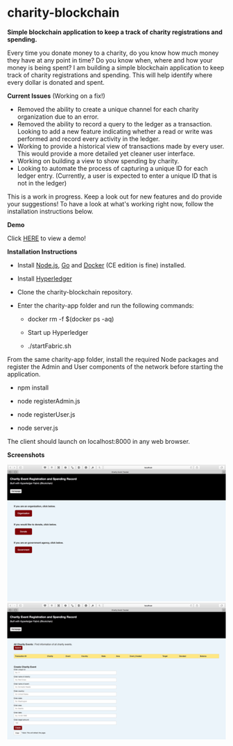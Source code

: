 # charity-blockchain

__Simple blockchain application to keep a track of charity registrations and spending.__

Every time you donate money to a charity, do you know how much money they have at any point in time? Do you know when, where and how your money is being spent? I am building a simple blockchain application to keep track of charity registrations and spending. This will help identify where every dollar is donated and spent.

__Current Issues__ (Working on a fix!)

* Removed the ability to create a unique channel for each charity organization due to an error.
* Removed the ability to record a query to the ledger as a transaction. Looking to add a new feature indicating whether a read or write was performed and record every activity in the ledger.
* Working to provide a historical view of transactions made by every user. This would provide a more detailed yet cleaner user interface.
* Working on building a view to show spending by charity.
* Looking to automate the process of capturing a unique ID for each ledger entry. (Currently, a user is expected to enter a unique ID that is not in the ledger)

This is a work in progress. Keep a look out for new features and do provide your suggestions! To have a look at what's working right now, follow the installation instructions below.

__Demo__

Click [HERE](https://youtu.be/Ru4A2LDpeWY) to view a demo!

__Installation Instructions__

* Install [Node.js](https://nodejs.org/en/), [Go](https://golang.org/doc/install) and [Docker](https://docs.docker.com/install/) (CE edition is fine) installed.

* Install [Hyperledger](https://hyperledger-fabric.readthedocs.io/en/latest/getting_started.html)

* Clone the charity-blockchain repository.

* Enter the charity-app folder and run the following commands:

  * docker rm -f $(docker ps -aq)

  * Start up Hyperledger

  * ./startFabric.sh

From the same charity-app folder, install the required Node packages and register the Admin and User components of the network before starting the application.

* npm install

* node registerAdmin.js

* node registerUser.js

* node server.js

The client should launch on localhost:8000 in any web browser.

__Screenshots__

![img](https://github.com/SachinSaligram/charity-blockchain/blob/master/images/homepage.png)
![img](https://github.com/SachinSaligram/charity-blockchain/blob/master/images/org%20view.png)
